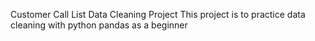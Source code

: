 Customer Call List Data Cleaning Project
This project is to practice data cleaning with python pandas as a beginner
